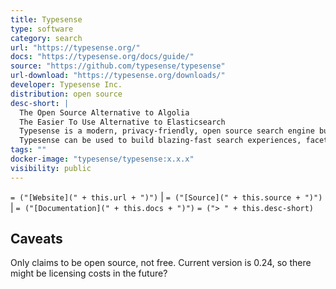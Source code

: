 ```yaml
---
title: Typesense
type: software
category: search
url: "https://typesense.org/"
docs: "https://typesense.org/docs/guide/"
source: "https://github.com/typesense/typesense"
url-download: "https://typesense.org/downloads/"
developer: Typesense Inc.
distribution: open source
desc-short: |
  The Open Source Alternative to Algolia
  The Easier To Use Alternative to Elasticsearch
  Typesense is a modern, privacy-friendly, open source search engine built from the ground up using cutting-edge search algorithms, that take advantage of the latest advances in hardware capabilities.
  Typesense can be used to build blazing-fast search experiences, faceted navigation experiences, geo-search, vector search, semantic search, similarity search and much more.
tags: ""
docker-image: "typesense/typesense:x.x.x"
visibility: public
---
```

`= ("[Website](" + this.url + ")")` |  `= ("[Source](" + this.source + ")")` | `= ("[Documentation](" + this.docs + ")")`
`= ("> " + this.desc-short)`

## Caveats
Only claims to be open source, not free. Current version is 0.24, so there might be licensing costs in the future?
